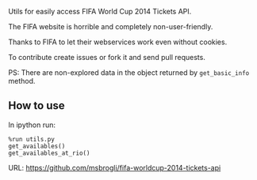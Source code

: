 Utils for easily access FIFA World Cup 2014 Tickets API.

The FIFA website is horrible and completely non-user-friendly.

Thanks to FIFA to let their webservices work even without cookies.

To contribute create issues or fork it and send pull requests.

PS: There are non-explored data in the object returned by `get_basic_info` method.

## How to use

In ipython run:

    %run utils.py
    get_availables()
    get_availables_at_rio()

URL: https://github.com/msbrogli/fifa-worldcup-2014-tickets-api

